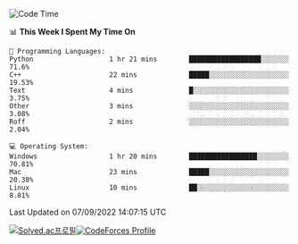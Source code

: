 
<!--START_SECTION:waka-->
![Code Time](http://img.shields.io/badge/Code%20Time-1%2C931%20hrs%2046%20mins-blue)

📊 **This Week I Spent My Time On** 

```text
💬 Programming Languages: 
Python                   1 hr 21 mins        ██████████████████░░░░░░░   71.6% 
C++                      22 mins             █████░░░░░░░░░░░░░░░░░░░░   19.53% 
Text                     4 mins              █░░░░░░░░░░░░░░░░░░░░░░░░   3.75% 
Other                    3 mins              ░░░░░░░░░░░░░░░░░░░░░░░░░   3.08% 
Roff                     2 mins              ░░░░░░░░░░░░░░░░░░░░░░░░░   2.04%

💻 Operating System: 
Windows                  1 hr 20 mins        █████████████████░░░░░░░░   70.81% 
Mac                      23 mins             █████░░░░░░░░░░░░░░░░░░░░   20.38% 
Linux                    10 mins             ██░░░░░░░░░░░░░░░░░░░░░░░   8.81%

```


 Last Updated on 07/09/2022 14:07:15 UTC
<!--END_SECTION:waka-->
[![Solved.ac프로필](http://mazassumnida.wtf/api/generate_badge?boj=hckim96)](https://solved.ac/hckim96)[![CodeForces Profile](https://cf.leed.at?id=hckim96)](https://codeforces.com/profile/hckim96)
